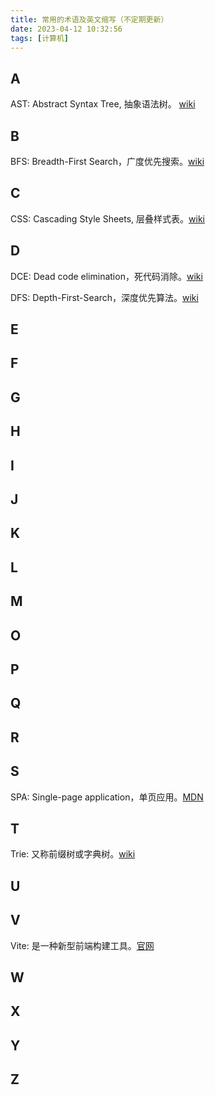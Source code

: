 ```yaml
---
title: 常用的术语及英文缩写（不定期更新）
date: 2023-04-12 10:32:56
tags: [计算机]
---
```


## A

AST: Abstract Syntax Tree, 抽象语法树。 [wiki](https://zh.wikipedia.org/wiki/%E6%8A%BD%E8%B1%A1%E8%AA%9E%E6%B3%95%E6%A8%B9)

## B

BFS: Breadth-First Search，广度优先搜索。[wiki](https://zh.wikipedia.org/wiki/%E5%B9%BF%E5%BA%A6%E4%BC%98%E5%85%88%E6%90%9C%E7%B4%A2)

## C

CSS: Cascading Style Sheets, 层叠样式表。[wiki](https://zh.wikipedia.org/wiki/CSS)

## D

DCE: Dead code elimination，死代码消除。[wiki](https://zh.wikipedia.org/zh-hans/%E6%AD%BB%E7%A2%BC%E5%88%AA%E9%99%A4)

DFS: Depth-First-Search，深度优先算法。[wiki](https://zh.wikipedia.org/wiki/%E6%B7%B1%E5%BA%A6%E4%BC%98%E5%85%88%E6%90%9C%E7%B4%A2)

## E

## F

## G

## H

## I

## J

## K

## L

## M

## O

## P

## Q

## R

## S

SPA: Single-page application，单页应用。[MDN](https://developer.mozilla.org/zh-CN/docs/Glossary/SPA)

## T
Trie: 又称前缀树或字典树。[wiki](https://zh.wikipedia.org/wiki/Trie)

## U

## V

Vite: 是一种新型前端构建工具。[官网](https://cn.vitejs.dev/)

## W

## X

## Y

## Z
